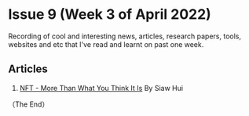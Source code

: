 # Issue 9 (Week 3 of April 2022)

Recording of cool and interesting news, articles, research papers, tools, websites and etc that I've read and learnt on past one week.

## Articles

1. [NFT - More Than What You Think It Is](https://untanglingtheknots.substack.com/p/nft-more-than-what-you-think-it-is?s=w) By Siaw Hui

（The End）